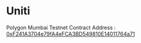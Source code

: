 # Uniti

Polygon Mumbai Testnet Contract Address : [0xF241A3704e79fA4eFCA3BD549810E14011764a71](https://mumbai.polygonscan.com/address/0xF241A3704e79fA4eFCA3BD549810E14011764a71#code)
